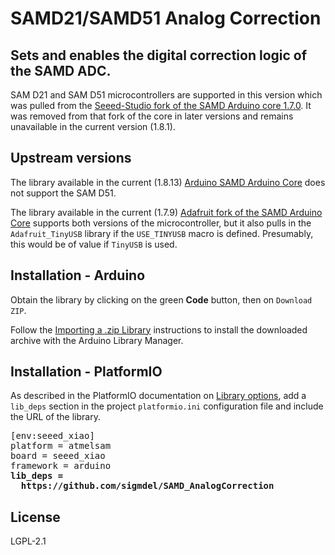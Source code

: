 # SAMD21/SAMD51 Analog Correction

## Sets and enables the digital correction logic of the SAMD ADC.

SAM D21 and SAM D51 microcontrollers are supported in this version which was pulled from the [Seeed-Studio fork of the SAMD Arduino core 1.7.0](https://github.com/Seeed-Studio/ArduinoCore-samd/tree/1.7.0/libraries/SAMD_AnalogCorrection). It was removed from that fork of the core in later versions and remains unavailable in the current version (1.8.1).

## Upstream versions

The library available in the current (1.8.13) [Arduino SAMD Arduino Core](https://github.com/arduino/ArduinoCore-samd/tree/master/libraries/SAMD_AnalogCorrection) does not support the SAM D51.

The library available in the current (1.7.9) [Adafruit fork of the SAMD Arduino Core](https://github.com/adafruit/ArduinoCore-samd/tree/master/libraries/SAMD_AnalogCorrection) supports both versions of the microcontroller, but it also pulls in the `Adafruit_TinyUSB` library if the `USE_TINYUSB` macro is defined. Presumably, this would be of value if `TinyUSB` is used.

## Installation - Arduino

Obtain the library by clicking on the green **Code** button, then on `Download ZIP`. 

Follow the [Importing a .zip Library](https://docs.arduino.cc/software/ide-v1/tutorials/installing-libraries#importing-a-zip-library) instructions to install the downloaded archive  with the Arduino Library Manager.


## Installation - PlatformIO

As described in the PlatformIO documentation on [Library options](https://docs.platformio.org/en/latest/projectconf/section_env_library.html#lib-deps), add a `lib_deps` section in the project `platformio.ini` configuration file and include the URL of the library.

<pre>
[env:seeed_xiao]
platform = atmelsam
board = seeed_xiao
framework = arduino
<b>lib_deps =
  https://github.com/sigmdel/SAMD_AnalogCorrection</b>
</pre>
## License

LGPL-2.1
